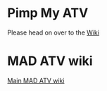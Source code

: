 <html>
  <body>
    <h1>Pimp My ATV</h1>
    <p>Please head on over to the <a href="https://github.com/madBeavis/PimpMyAtv/wiki">Wiki</a><p>

<h1>MAD ATV wiki</h1>
    <p><a href="https://github.com/Map-A-Droid/MAD-ATV/wiki">Main MAD ATV wiki</a></p>
</body>
</html>
